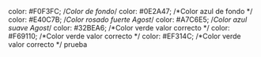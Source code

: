 color: #F0F3FC; /*Color de fondo*/
color: #0E2A47; /*Color azul de fondo */
color: #E40C7B; /*Color rosado fuerte Agost*/
color: #A7C6E5; /*Color azul suave Agost*/
color: #32BEA6; /*Color verde valor correcto */
color: #F69110; /*Color verde valor correcto */
color: #EF314C; /*Color verde valor correcto */
prueba
